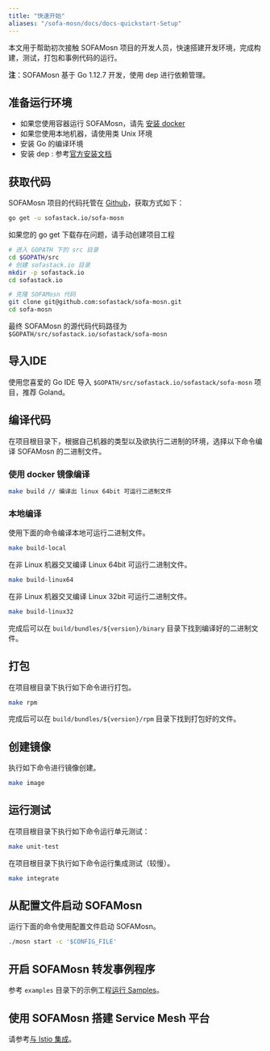 ```yaml
---
title: "快速开始"
aliases: "/sofa-mosn/docs/docs-quickstart-Setup"
---
```


本文用于帮助初次接触 SOFAMosn 项目的开发人员，快速搭建开发环境，完成构建，测试，打包和事例代码的运行。

**注**：SOFAMosn 基于 Go 1.12.7 开发，使用 dep 进行依赖管理。

## 准备运行环境

+ 如果您使用容器运行 SOFAMosn，请先 [安装 docker](https://docs.docker.com/install/)
+ 如果您使用本地机器，请使用类 Unix 环境
+ 安装 Go 的编译环境 
+ 安装 dep : 参考[官方安装文档](https://golang.github.io/dep/docs/installation.html)

## 获取代码

SOFAMosn 项目的代码托管在 [Github](https://github.com/sofastack/sofa-mosn)，获取方式如下：

```bash
go get -u sofastack.io/sofa-mosn
```

如果您的 go get 下载存在问题，请手动创建项目工程

```bash
# 进入 GOPATH 下的 src 目录
cd $GOPATH/src
# 创建 sofastack.io 目录
mkdir -p sofastack.io
cd sofastack.io

# 克隆 SOFAMosn 代码
git clone git@github.com:sofastack/sofa-mosn.git
cd sofa-mosn
```

最终 SOFAMosn 的源代码代码路径为 `$GOPATH/src/sofastack.io/sofastack/sofa-mosn`

## 导入IDE

使用您喜爱的 Go IDE 导入 `$GOPATH/src/sofastack.io/sofastack/sofa-mosn` 项目，推荐 Goland。

## 编译代码

在项目根目录下，根据自己机器的类型以及欲执行二进制的环境，选择以下命令编译 SOFAMosn 的二进制文件。

### 使用 docker 镜像编译

```bash
make build // 编译出 linux 64bit 可运行二进制文件
```

### 本地编译

使用下面的命令编译本地可运行二进制文件。

```bash
make build-local
```

在非 Linux 机器交叉编译 Linux 64bit 可运行二进制文件。

```bash
make build-linux64
```

在非 Linux 机器交叉编译 Linux 32bit 可运行二进制文件。

```bash
make build-linux32
```

完成后可以在 `build/bundles/${version}/binary` 目录下找到编译好的二进制文件。

## 打包

在项目根目录下执行如下命令进行打包。

```bash
make rpm
```

完成后可以在 `build/bundles/${version}/rpm` 目录下找到打包好的文件。

## 创建镜像

执行如下命令进行镜像创建。

```bash
make image
```

## 运行测试

在项目根目录下执行如下命令运行单元测试：

```bash
make unit-test
```

在项目根目录下执行如下命令运行集成测试（较慢）。

```bash
make integrate
```

## 从配置文件启动 SOFAMosn

运行下面的命令使用配置文件启动 SOFAMosn。

```bash
./mosn start -c '$CONFIG_FILE'
```

## 开启 SOFAMosn 转发事例程序

参考 `examples` 目录下的示例工程[运行 Samples](../quick-start-run-samples)。

## 使用 SOFAMosn 搭建 Service Mesh 平台

请参考[与 Istio 集成](../quick-start-run-with-sofamesh)。
